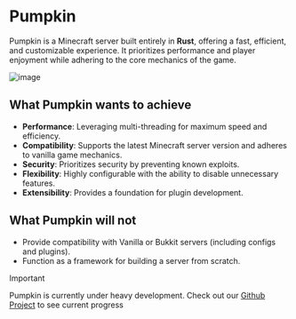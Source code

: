 # Pumpkin

Pumpkin is a Minecraft server built entirely in **Rust**, offering a fast, efficient,
and customizable experience. It prioritizes performance and player enjoyment while adhering to the core mechanics of the game.

![image](https://github.com/user-attachments/assets/7e2e865e-b150-4675-a2d5-b52f9900378e)

## What Pumpkin wants to achieve

- **Performance**: Leveraging multi-threading for maximum speed and efficiency.
- **Compatibility**: Supports the latest Minecraft server version and adheres to vanilla game mechanics.
- **Security**: Prioritizes security by preventing known exploits.
- **Flexibility**: Highly configurable with the ability to disable unnecessary features.
- **Extensibility**: Provides a foundation for plugin development.

## What Pumpkin will not

- Provide compatibility with Vanilla or Bukkit servers (including configs and plugins).
- Function as a framework for building a server from scratch.

> [!IMPORTANT]
> Pumpkin is currently under heavy development. Check out our [Github Project](https://github.com/users/Snowiiii/projects/12/views/3) to see current progress
